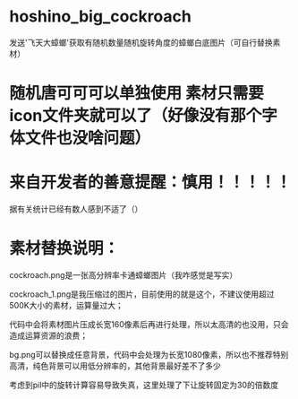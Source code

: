 # hoshino_big_cockroach
发送'飞天大蟑螂'获取有随机数量随机旋转角度的蟑螂白底图片（可自行替换素材）

# 随机唐可可可以单独使用 素材只需要icon文件夹就可以了（好像没有那个字体文件也没啥问题）

# 来自开发者的善意提醒：慎用！！！！！

据有关统计已经有数人感到不适了（）

# 素材替换说明：

cockroach.png是一张高分辨率卡通蟑螂图片（我咋感觉是写实）

cockroach_1.png是我压缩过的图片，目前使用的就是这个，不建议使用超过500K大小的素材，运算量过大；

代码中会将素材图片压成长宽160像素后再进行处理，所以太高清的也没用，只会造成运算资源的浪费；

bg.png可以替换成任意背景，代码中会处理为长宽1080像素，所以也不推荐特别高清，纯色背景可以用低分辨率的，其他背景最好差不了多少

考虑到pil中的旋转计算容易导致失真，这里处理了下让旋转固定为30的倍数度
